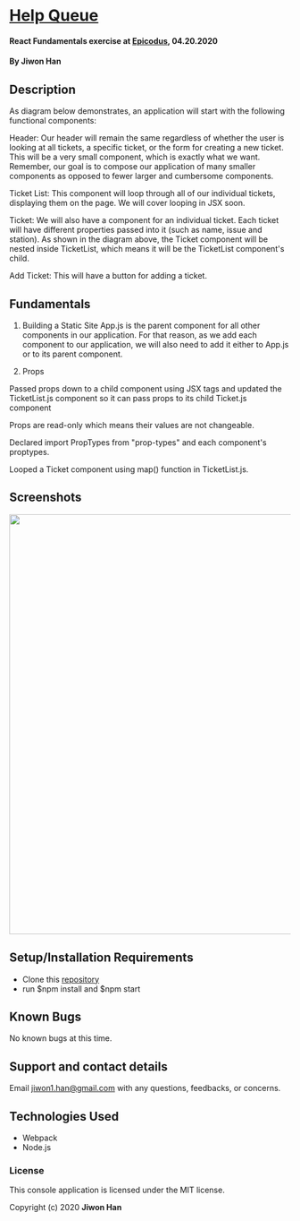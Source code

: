 # [Help Queue](https://github.com/jiwon-seattle/Help-queue-React.git)

#### React Fundamentals exercise at [Epicodus](https://www.epicodus.com/), 04.20.2020

#### By **Jiwon Han**

## Description

As diagram below demonstrates, an application will start with the following functional components:

Header: Our header will remain the same regardless of whether the user is looking at all tickets, a specific ticket, or the form for creating a new ticket.
This will be a very small component, which is exactly what we want. Remember, our goal is to compose our application of many smaller components as opposed to fewer larger and cumbersome components.

Ticket List: This component will loop through all of our individual tickets, displaying them on the page. We will cover looping in JSX soon.

Ticket: We will also have a component for an individual ticket. Each ticket will have different properties passed into it (such as name, issue and station). As shown in the diagram above, the Ticket component will be nested inside TicketList, which means it will be the TicketList component's child.

Add Ticket: This will have a button for adding a ticket.

## Fundamentals

1. Building a Static Site
App.js is the parent component for all other components in our application. For that reason, as we add each component to our application, we will also need to add it either to App.js or to its parent component.

2. Props

Passed props down to a child component using JSX tags and updated the TicketList.js component so it can pass props to its child Ticket.js component

Props are read-only which means their values are not changeable.

Declared import PropTypes from "prop-types" and each component's proptypes.

Looped a Ticket component using map() function in TicketList.js.
## Screenshots

<image src="src/react.jpg" width="750px" />

## Setup/Installation Requirements

- Clone this [repository](https://github.com/jiwon-seattle/Help-queue-React.git) 
- run $npm install and $npm start

## Known Bugs

No known bugs at this time.

## Support and contact details

Email jiwon1.han@gmail.com with any questions, feedbacks, or concerns.

## Technologies Used

- Webpack
- Node.js

### License

This console application is licensed under the MIT license.

Copyright (c) 2020 **Jiwon Han**
